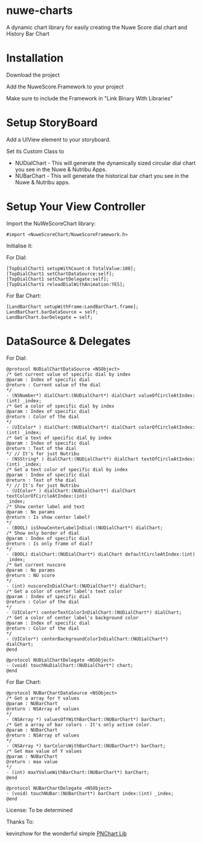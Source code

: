 nuwe-charts
===========

A dynamic chart library for easily creating the Nuwe Score dial chart and History Bar Chart


Installation
=============

Download the project

Add the NuweScore.Framework to your project

Make sure to include the Framework in "Link Binary With Libraries"


Setup StoryBoard
================

Add a UIView element to your storyboard.

Set its Custom Class to

- NUDialChart - This will generate the dynamically sized circular dial chart you see in the Nuwe & Nutribu Apps.
- NUBarChart - This will generate the historical bar chart you see in the Nuwe & Nutribu apps.

Setup Your View Controller
==========================

Import the NuWeScoreChart library:

```
#import <NuweScoreChart/NuweScoreFramework.h>
```

Initialise it:

For Dial:
```
[TopDialChart1 setupWithCount:4 TotalValue:100];
[TopDialChart1 setChartDataSource:self];
[TopDialChart1 setChartDelegate:self];
[TopDialChart1 reloadDialWithAnimation:YES];
```

For Bar Chart:
```
[LandBarChart setupWithFrame:LandBarChart.frame];
LandBarChart.barDataSource = self;
LandBarChart.barDelegate = self;
```

DataSource & Delegates
=======================

For Dial:

```
@protocol NUDialChartDataSource <NSObject>
/* Get current value of specific dial by index
@param : Index of specific dial
@return : Current value of the dial
*/
- (NSNumber*) dialChart:(NUDialChart*) dialChart valueOfCircleAtIndex:(int) _index;
/* Get a color of specific dial by index
@param : Index of specific dial
@return : Color of the dial
*/
- (UIColor* ) dialChart:(NUDialChart*) dialChart colorOfCircleAtIndex:(int) _index;
/* Get a text of specific dial by index
@param : Index of specific dial
@return : Text of the dial
*/ // It's for just Nutribu
- (NSString* ) dialChart:(NUDialChart*) dialChart textOfCircleAtIndex:(int) _index;
/* Get a text color of specific dial by index
@param : Index of specific dial
@return : Text of the dial
*/ // It's for just Nutribu
- (UIColor* ) dialChart:(NUDialChart*) dialChart textColorOfCircleAtIndex:(int) 
_index;
/* Show center label and text
@param : No params
@return : Is show center label?
*/
- (BOOL) isShowCenterLabelInDial:(NUDialChart*) dialChart;
/* Show only border of dial
@param : Index of specific dial
@return : Is only frame of dial?
*/
- (BOOL) dialChart:(NUDialChart*) dialChart defaultCircleAtIndex:(int) _index;
/* Get current nuscore
@param : No params
@return : NU score
*/
- (int) nuscoreInDialChart:(NUDialChart*) dialChart;
/* Get a color of center label's text color
@param : Index of specific dial
@return : Color of the dial
*/
- (UIColor*) centerTextColorInDialChart:(NUDialChart*) dialChart;
/* Get a color of center label's background color
@param : Index of specific dial
@return : Color of the dial
*/
- (UIColor*) centerBackgroundColorInDialChart:(NUDialChart*) dialChart;
@end
```
```
@protocol NUDialChartDelegate <NSObject>
- (void) touchNuDialChart:(NUDialChart*) chart;
@end
```

For Bar Chart:

```
@protocol NUBarChartDataSource <NSObject>
/* Get a array for Y values
@param : NUBarChart
@return : NSArray of values
*/
- (NSArray *) valuesOfYWithBarChart:(NUBarChart*) barChart;
/* Get a array of bar colors - It's only active color.
@param : NUBarChart
@return : NSArray of values
*/
- (NSArray *) barColorsWithBarChart:(NUBarChart*) barChart;
/* Get max value of Y values
@param : NUBarChart
@return : max value
*/
- (int) maxYValueWithBarChart:(NUBarChart*) barChart;
@end
```
```
@protocol NUBarChartDelegate <NSObject>
- (void) touchNUBar:(NUBarChart*) barChart index:(int) _index;
@end
```

License:
To be determined

Thanks To:

kevinzhow for the wonderful simple [PNChart Lib](https://github.com/kevinzhow/PNChart)
